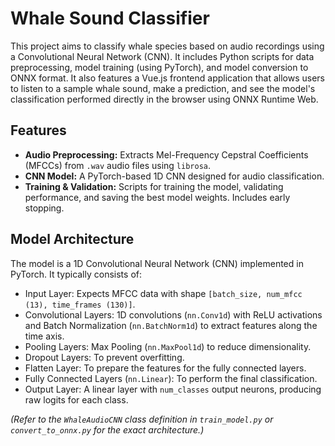 # Whale Sound Classifier

This project aims to classify whale species based on audio recordings using a Convolutional Neural Network (CNN). It includes Python scripts for data preprocessing, model training (using PyTorch), and model conversion to ONNX format. It also features a Vue.js frontend application that allows users to listen to a sample whale sound, make a prediction, and see the model's classification performed directly in the browser using ONNX Runtime Web.

## Features

* **Audio Preprocessing:** Extracts Mel-Frequency Cepstral Coefficients (MFCCs) from `.wav` audio files using `librosa`.
* **CNN Model:** A PyTorch-based 1D CNN designed for audio classification.
* **Training & Validation:** Scripts for training the model, validating performance, and saving the best model weights. Includes early stopping.

## Model Architecture

The model is a 1D Convolutional Neural Network (CNN) implemented in PyTorch. It typically consists of:

* Input Layer: Expects MFCC data with shape `[batch_size, num_mfcc (13), time_frames (130)]`.
* Convolutional Layers: 1D convolutions (`nn.Conv1d`) with ReLU activations and Batch Normalization (`nn.BatchNorm1d`) to extract features along the time axis.
* Pooling Layers: Max Pooling (`nn.MaxPool1d`) to reduce dimensionality.
* Dropout Layers: To prevent overfitting.
* Flatten Layer: To prepare the features for the fully connected layers.
* Fully Connected Layers (`nn.Linear`): To perform the final classification.
* Output Layer: A linear layer with `num_classes` output neurons, producing raw logits for each class.

*(Refer to the `WhaleAudioCNN` class definition in `train_model.py` or `convert_to_onnx.py` for the exact architecture.)*
